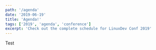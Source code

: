 ```yaml
---
path: '/agenda'
date: '2019-06-19'
title: 'Agenda!'
tags: ['2019', 'agenda', 'conference']
excerpt: 'Check out the complete schedule for LinuxDev Conf 2019'
---
```


Test
